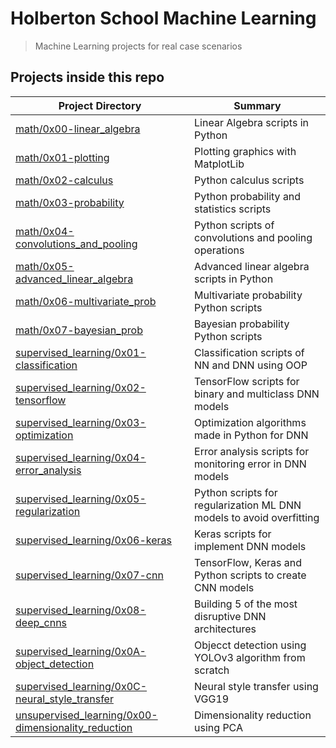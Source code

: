 # Holberton School Machine Learning

> Machine Learning projects for real case scenarios

## Projects inside this repo

| Project Directory| Summary |
| ------------------------------------|----|
| [math/0x00-linear_algebra](https://github.com/jhonaRiver/holbertonschool-machine_learning/tree/master/math/0x00-linear_algebra)| Linear Algebra scripts in Python |
| [math/0x01-plotting](https://github.com/jhonaRiver/holbertonschool-machine_learning/tree/master/math/0x01-plotting)| Plotting graphics with MatplotLib|
| [math/0x02-calculus](https://github.com/jhonaRiver/holbertonschool-machine_learning/tree/master/math/0x01-plotting)| Python calculus scripts|
| [math/0x03-probability](https://github.com/jhonaRiver/holbertonschool-machine_learning/tree/master/math/0x03-probability)| Python probability and statistics scripts|
| [math/0x04-convolutions_and_pooling](https://github.com/jhonaRiver/holbertonschool-machine_learning/tree/master/math/0x04-convolutions_and_pooling)| Python scripts of convolutions and pooling operations|
| [math/0x05-advanced_linear_algebra](https://github.com/jhonaRiver/holbertonschool-machine_learning/tree/master/math/0x05-advanced_linear_algebra)| Advanced linear algebra scripts in Python|
| [math/0x06-multivariate_prob](https://github.com/jhonaRiver/holbertonschool-machine_learning/tree/master/math/0x06-multivariate_prob)| Multivariate probability Python scripts|
| [math/0x07-bayesian_prob](https://github.com/jhonaRiver/holbertonschool-machine_learning/tree/master/math/0x07-bayesian_prob)| Bayesian probability Python scripts|
| [supervised_learning/0x01-classification](https://github.com/jhonaRiver/holbertonschool-machine_learning/tree/master/supervised_learning/0x01-classification)| Classification scripts of NN and DNN using OOP|
| [supervised_learning/0x02-tensorflow](https://github.com/jhonaRiver/holbertonschool-machine_learning/tree/master/supervised_learning/0x02-tensorflow)| TensorFlow scripts for binary and multiclass DNN models|
| [supervised_learning/0x03-optimization](https://github.com/jhonaRiver/holbertonschool-machine_learning/tree/master/supervised_learning/0x03-optimization)| Optimization algorithms made in Python for DNN|
| [supervised_learning/0x04-error_analysis](https://github.com/jhonaRiver/holbertonschool-machine_learning/tree/master/supervised_learning/0x04-error_analysis)| Error analysis scripts for monitoring error in DNN models|
| [supervised_learning/0x05-regularization](https://github.com/jhonaRiver/holbertonschool-machine_learning/tree/master/supervised_learning/0x05-regularization)| Python scripts for regularization ML DNN models to avoid overfitting|
| [supervised_learning/0x06-keras](https://github.com/jhonaRiver/holbertonschool-machine_learning/tree/master/supervised_learning/0x06-keras)| Keras scripts for implement DNN models|
| [supervised_learning/0x07-cnn](https://github.com/jhonaRiver/holbertonschool-machine_learning/tree/master/supervised_learning/0x07-cnn)| TensorFlow, Keras and Python scripts to create CNN models|
| [supervised_learning/0x08-deep_cnns](https://github.com/jhonaRiver/holbertonschool-machine_learning/tree/master/supervised_learning/0x08-deep_cnns)| Building 5 of the most disruptive DNN architectures|
| [supervised_learning/0x0A-object_detection](https://github.com/jhonaRiver/holbertonschool-machine_learning/tree/master/supervised_learning/0x0A-object_detection)| Objecct detection using YOLOv3 algorithm from scratch|
| [supervised_learning/0x0C-neural_style_transfer](https://github.com/jhonaRiver/holbertonschool-machine_learning/tree/master/supervised_learning/0x0C-neural_style_transfer)| Neural style transfer using VGG19|
| [unsupervised_learning/0x00-dimensionality_reduction](https://github.com/jhonaRiver/holbertonschool-machine_learning/tree/master/unsupervised_learning/0x00-dimensionality_reduction)| Dimensionality reduction using PCA|
